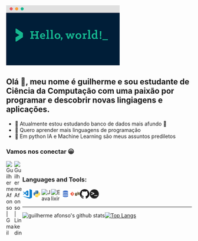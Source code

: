 ![header-image](.//images.png)

## Olá 👋, meu nome é guilherme e sou estudante de Ciência da Computação com uma paixão por programar e descobrir novas lingiagens e aplicações.

* 🌱 Atualmente estou estudando banco de dados mais afundo 🤣
* 🎈 Quero aprender mais linguagens de programação 
* 🎉 Em python IA e Machine Learning são meus assuntos prediletos

### Vamos nos conectar 😀

<a href="ch.afonso.gui@gmail.com"><img align="left" alt="Guilherme Afonso | Gmail" width="22px" src="https://cdn.jsdelivr.net/npm/simple-icons@v3/icons/gmail.svg"/></a>
<a href="https://www.linkedin.com/in/guilhermeafonsoch/"><img align="left" alt="Guilherme Afonso | Linkedin" width="22px" src="https://cdn.jsdelivr.net/npm/simple-icons@v3/icons/linkedin.svg"/></a>

<br />

### Languages and Tools:

<img align="left" alt="Visual Studio Code" width="26px" src="https://raw.githubusercontent.com/github/explore/80688e429a7d4ef2fca1e82350fe8e3517d3494d/topics/visual-studio-code/visual-studio-code.png" />
<img align="left" alt="Python" width="26px" src="https://raw.githubusercontent.com/github/explore/80688e429a7d4ef2fca1e82350fe8e3517d3494d/topics/python/python.png" />
<img align="left" alt="Java" width="26px" src="https://cdn.jsdelivr.net/npm/simple-icons@3.13.0/icons/java.svg" />
<img align="left" alt="Elixir" width="26px" src="https://cdn.jsdelivr.net/npm/simple-icons@3.13.0/icons/elixir.svg" />
<img align="left" alt="SQL" width="26px" src="https://raw.githubusercontent.com/github/explore/80688e429a7d4ef2fca1e82350fe8e3517d3494d/topics/sql/sql.png" />
<img align="left" alt="Git" width="26px" src="https://raw.githubusercontent.com/github/explore/80688e429a7d4ef2fca1e82350fe8e3517d3494d/topics/git/git.png"/>
<img align="left" alt="GitHub" width="26px" src="https://raw.githubusercontent.com/github/explore/78df643247d429f6cc873026c0622819ad797942/topics/github/github.png" />
<img align="left" alt="HTML5" width="26px" src="https://raw.githubusercontent.com/github/explore/80688e429a7d4ef2fca1e82350fe8e3517d3494d/topics/terminal/terminal.png" />

<br />
<br />

---

<img align="left" alt="guilherme afonso's github stats" src="https://github-readme-stats.codestackr.vercel.app/api?username=guilhermeafonsoch&show_icons=true&hide_border=true" />

[![Top Langs](https://github-readme-stats.vercel.app/api/top-langs/username=guilhermeafonsoch&layout=compact)](https://github.com/guilhermeafonsoch/github-readme-stats)

